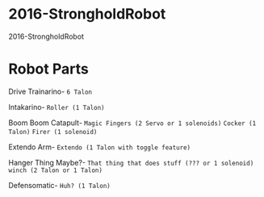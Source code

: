 # 2016-StrongholdRobot
2016-StrongholdRobot

# Robot Parts

Drive Trainarino-
	`6 Talon`

Intakarino-
	`Roller (1 Talon)`

Boom Boom Catapult-
	`Magic Fingers (2 Servo or 1 solenoids)`
	`Cocker (1 Talon)`
	`Firer (1 solenoid)`

Extendo Arm-
	`Extendo (1 Talon with toggle feature)`

Hanger Thing Maybe?-
	`That thing that does stuff (??? or 1 solenoid)`
	`winch (2 Talon or 1 Talon)`

Defensomatic-
	`Huh? (1 Talon)`
